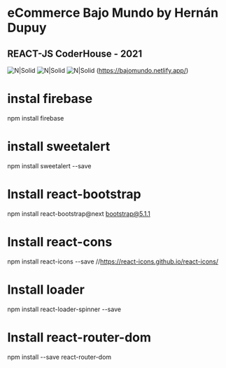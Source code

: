 # eCommerce Bajo Mundo by Hernán Dupuy
## REACT-JS CoderHouse - 2021
 

![N|Solid](https://shields-staging.herokuapp.com/badge/npm-v6.14.15-orange)
![N|Solid](https://shields-staging.herokuapp.com/badge/React-JS-green)
![N|Solid](https://shields-staging.herokuapp.com/badge/URL-https%3A%2F%2Fbajomundo.netlify.app%2F-blue) (https://bajomundo.netlify.app/) 

# instal firebase
npm install firebase
# install sweetalert
npm install sweetalert --save
# Install react-bootstrap
npm install react-bootstrap@next bootstrap@5.1.1
# Install react-cons
npm install react-icons --save //https://react-icons.github.io/react-icons/
# Install loader
npm install react-loader-spinner --save
# Install react-router-dom
npm install --save react-router-dom
